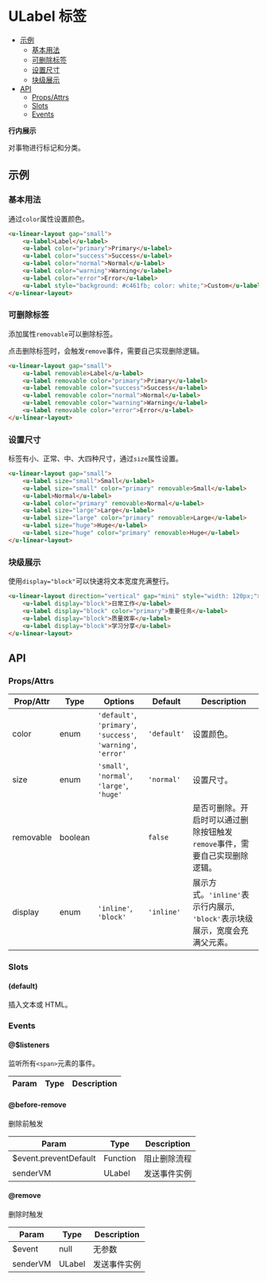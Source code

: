 <!-- 该 README.md 根据 api.yaml 和 docs/*.md 自动生成，为了方便在 GitHub 和 NPM 上查阅。如需修改，请查看源文件 -->

# ULabel 标签

- [示例](#示例)
    - [基本用法](#基本用法)
    - [可删除标签](#可删除标签)
    - [设置尺寸](#设置尺寸)
    - [块级展示](#块级展示)
- [API]()
    - [Props/Attrs](#propsattrs)
    - [Slots](#slots)
    - [Events](#events)

**行内展示**

对事物进行标记和分类。

## 示例
### 基本用法

通过`color`属性设置颜色。

``` html
<u-linear-layout gap="small">
    <u-label>Label</u-label>
    <u-label color="primary">Primary</u-label>
    <u-label color="success">Success</u-label>
    <u-label color="normal">Normal</u-label>
    <u-label color="warning">Warning</u-label>
    <u-label color="error">Error</u-label>
    <u-label style="background: #c461fb; color: white;">Custom</u-label>
</u-linear-layout>
```

### 可删除标签

添加属性`removable`可以删除标签。

点击删除标签时，会触发`remove`事件，需要自己实现删除逻辑。

``` html
<u-linear-layout gap="small">
    <u-label removable>Label</u-label>
    <u-label removable color="primary">Primary</u-label>
    <u-label removable color="success">Success</u-label>
    <u-label removable color="normal">Normal</u-label>
    <u-label removable color="warning">Warning</u-label>
    <u-label removable color="error">Error</u-label>
</u-linear-layout>
```

### 设置尺寸

标签有小、正常、中、大四种尺寸，通过`size`属性设置。

``` html
<u-linear-layout gap="small">
    <u-label size="small">Small</u-label>
    <u-label size="small" color="primary" removable>Small</u-label>
    <u-label>Normal</u-label>
    <u-label color="primary" removable>Normal</u-label>
    <u-label size="large">Large</u-label>
    <u-label size="large" color="primary" removable>Large</u-label>
    <u-label size="huge">Huge</u-label>
    <u-label size="huge" color="primary" removable>Huge</u-label>
</u-linear-layout>
```

### 块级展示

使用`display="block"`可以快速将文本宽度充满整行。

``` html
<u-linear-layout direction="vertical" gap="mini" style="width: 120px;">
    <u-label display="block">日常工作</u-label>
    <u-label display="block" color="primary">重要任务</u-label>
    <u-label display="block">质量效率</u-label>
    <u-label display="block">学习分享</u-label>
</u-linear-layout>
```

## API
### Props/Attrs

| Prop/Attr | Type | Options | Default | Description |
| --------- | ---- | ------- | ------- | ----------- |
| color | enum | `'default'`, `'primary'`, `'success'`, `'warning'`, `'error'` | `'default'` | 设置颜色。 |
| size | enum | `'small'`, `'normal'`, `'large'`, `'huge'` | `'normal'` | 设置尺寸。 |
| removable | boolean |  | `false` | 是否可删除。开启时可以通过删除按钮触发`remove`事件，需要自己实现删除逻辑。 |
| display | enum | `'inline'`, `'block'` | `'inline'` | 展示方式。`'inline'`表示行内展示, `'block'`表示块级展示，宽度会充满父元素。 |

### Slots

#### (default)

插入文本或 HTML。

### Events

#### @$listeners

监听所有`<span>`元素的事件。

| Param | Type | Description |
| ----- | ---- | ----------- |

#### @before-remove

删除前触发

| Param | Type | Description |
| ----- | ---- | ----------- |
| $event.preventDefault | Function | 阻止删除流程 |
| senderVM | ULabel | 发送事件实例 |

#### @remove

删除时触发

| Param | Type | Description |
| ----- | ---- | ----------- |
| $event | null | 无参数 |
| senderVM | ULabel | 发送事件实例 |

